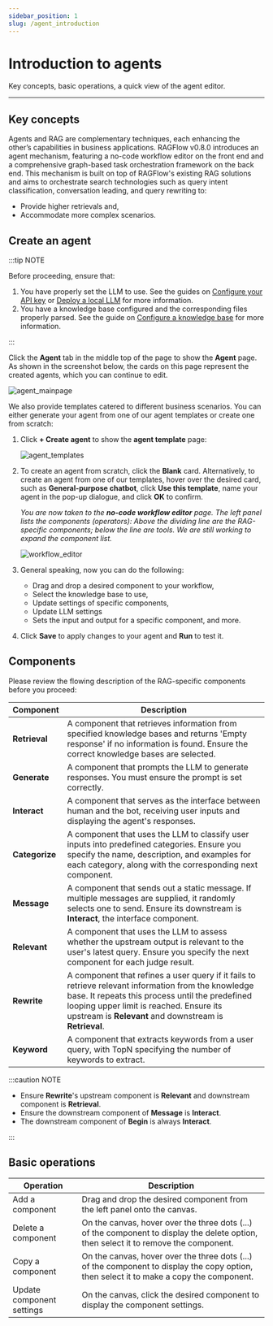 ```yaml
---
sidebar_position: 1
slug: /agent_introduction
---
```


# Introduction to agents

Key concepts, basic operations, a quick view of the agent editor.

---

## Key concepts

Agents and RAG are complementary techniques, each enhancing the other’s capabilities in business applications. RAGFlow v0.8.0 introduces an agent mechanism, featuring a no-code workflow editor on the front end and a comprehensive graph-based task orchestration framework on the back end. This mechanism is built on top of RAGFlow's existing RAG solutions and aims to orchestrate search technologies such as query intent classification, conversation leading, and query rewriting to:

- Provide higher retrievals and,
- Accommodate more complex scenarios.

## Create an agent

:::tip NOTE

Before proceeding, ensure that:  

1. You have properly set the LLM to use. See the guides on [Configure your API key](../llm_api_key_setup.md) or [Deploy a local LLM](../deploy_local_llm.mdx) for more information.
2. You have a knowledge base configured and the corresponding files properly parsed. See the guide on [Configure a knowledge base](../configure_knowledge_base.md) for more information.

:::

Click the **Agent** tab in the middle top of the page to show the **Agent** page. As shown in the screenshot below, the cards on this page represent the created agents, which you can continue to edit.

![agent_mainpage](https://github.com/user-attachments/assets/5c0bb123-8f4e-42ea-b250-43f640dc6814)

We also provide templates catered to different business scenarios. You can either generate your agent from one of our agent templates or create one from scratch:

1. Click **+ Create agent** to show the **agent template** page:

   ![agent_templates](https://github.com/user-attachments/assets/73bd476c-4bab-4c8c-82f8-6b00fb2cd044)

2. To create an agent from scratch, click the **Blank** card. Alternatively, to create an agent from one of our templates, hover over the desired card, such as **General-purpose chatbot**, click **Use this template**, name your agent in the pop-up dialogue, and click **OK** to confirm.  

   *You are now taken to the **no-code workflow editor** page. The left panel lists the components (operators): Above the dividing line are the RAG-specific components; below the line are tools. We are still working to expand the component list.*

   ![workflow_editor](https://github.com/user-attachments/assets/47b4d5ce-b35a-4d6b-b483-ba495a75a65d)

4. General speaking, now you can do the following:
   - Drag and drop a desired component to your workflow,
   - Select the knowledge base to use,
   - Update settings of specific components,
   - Update LLM settings
   - Sets the input and output for a specific component, and more.
5. Click **Save** to apply changes to your agent and **Run** to test it.

## Components

Please review the flowing description of the RAG-specific components before you proceed:

| Component      | Description                                                  |
| -------------- | ------------------------------------------------------------ |
| **Retrieval**  | A component that retrieves information from specified knowledge bases and returns 'Empty response' if no information is found. Ensure the correct knowledge bases are selected. |
| **Generate**   | A component that prompts the LLM to generate responses. You must ensure the prompt is set correctly. |
| **Interact**   | A component that serves as the interface between human and the bot, receiving user inputs and displaying the agent's responses. |
| **Categorize** | A component that uses the LLM to classify user inputs into predefined categories. Ensure you specify the name, description, and examples for each category, along with the corresponding next component. |
| **Message**    | A component that sends out a static message. If multiple messages are supplied, it randomly selects one to send. Ensure its downstream is **Interact**, the interface component. |
| **Relevant**   | A component that uses the LLM to assess whether the upstream output is relevant to the user's latest query. Ensure you specify the next component for each judge result. |
| **Rewrite**    | A component that refines a user query if it fails to retrieve relevant information from the knowledge base. It repeats this process until the predefined looping upper limit is reached. Ensure its upstream is **Relevant** and downstream is **Retrieval**. |
| **Keyword**    | A component that extracts keywords from a user query, with TopN specifying the number of keywords to extract. |

:::caution NOTE

- Ensure **Rewrite**'s upstream component is **Relevant** and downstream component is **Retrieval**.
- Ensure the downstream component of **Message** is **Interact**.
- The downstream component of **Begin** is always **Interact**.

:::

## Basic operations

| Operation                 | Description                                                  |
| ------------------------- | ------------------------------------------------------------ |
| Add a component           | Drag and drop the desired component from the left panel onto the canvas. |
| Delete a component        | On the canvas, hover over the three dots (...) of the component to display the delete option, then select it to remove the component. |
| Copy a component          | On the canvas, hover over the three dots (...) of the component to display the copy option, then select it to make a copy the component. |
| Update component settings | On the canvas, click the desired component to display the component settings. |
